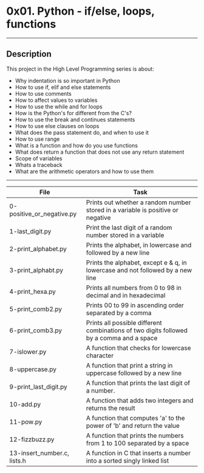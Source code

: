 # 0x01. Python - if/else, loops, functions
---
## Description

This project in the High Level Programming series is about:
* Why indentation is so important in Python
* How to use if, elif and else statements
* How to use comments
* How to affect values to variables
* How to use the while and for loops
* How is the Python's for different from the C's?
* How to use the break and continues statements
* How to use else clauses on loops
* What does the pass statement do, and when to use it
* How to use range
* What is a function and how do you use functions
* What does return a function that does not use any return statement
* Scope of variables
* Whats a traceback
* What are the arithmetic operators and how to use them

---
File|Task
---|---
0-positive_or_negative.py | Prints out whether a random number stored in a variable is positive or negative
1-last_digit.py | Print the last digit of a random number stored in a variable
2-print_alphabet.py | Prints the alphabet, in lowercase and followed by a new line
3-print_alphabt.py | Prints the alphabet, except e & q, in lowercase and not followed by a new line
4-print_hexa.py | Prints all numbers from 0 to 98 in decimal and in hexadecimal
5-print_comb2.py | Prints 00 to 99 in ascending order separated by a comma
6-print_comb3.py | Prints all possible different combinations of two digits followed by a comma and a space
7-islower.py | A function that checks for lowercase character
8-uppercase.py | A function that print a string in uppercase followed by a new line
9-print_last_digit.py | A function that prints the last digit of a number.
10-add.py | A function that adds two integers and returns the result
11-pow.py | A function that computes 'a' to the power of 'b' and return the value
12-fizzbuzz.py | A function that prints the numbers from 1 to 100 separated by a space
13-insert_number.c, lists.h | A function in C that inserts a number into a sorted singly linked list
